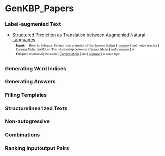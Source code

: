 # GenKBP_Papers

### Label-augmented Text
- [Structured Prediction as Translation between Augmented Natural Languages](https://openreview.net/pdf?id=US-TP-xnXI) 
![Structured Prediction as Translation between Augmented Natural Languages](figure/Structured%20Prediction%20as%20Translation%20between%20Augmented%20Natural%20Languages.png)













### Generating Word Indices


### Generating Answers

### Filling Templates


### Structurelinearized Texts


### Non-autogressive


### Combinations



### Ranking Inputoutput Pairs



